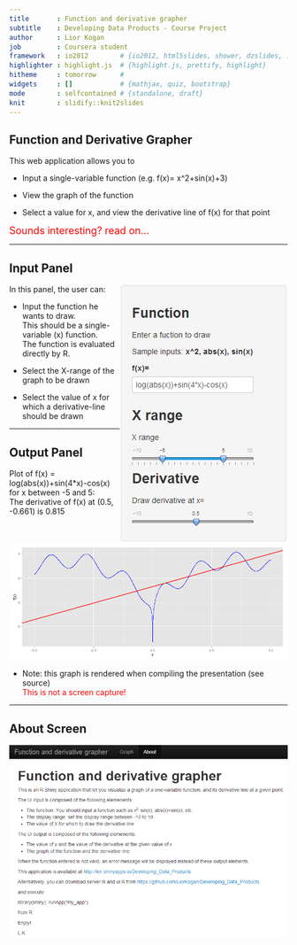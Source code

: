 ```yaml
---
title       : Function and derivative grapher
subtitle    : Developing Data Products - Course Project
author      : Lior Kogan
job         : Coursera student
framework   : io2012        # {io2012, html5slides, shower, dzslides, ...}
highlighter : highlight.js  # {highlight.js, prettify, highlight}
hitheme     : tomorrow      # 
widgets     : []            # {mathjax, quiz, bootstrap}
mode        : selfcontained # {standalone, draft}
knit        : slidify::knit2slides
---
```


## Function and Derivative Grapher

This web application allows you to

* Input a single-variable function (e.g. f(x)= x^2+sin(x)+3)

* View the graph of the function

* Select a value for x, and view the derivative line of f(x) for that point

<font size="4" color="red">Sounds interesting? read on...</font>

---

## Input Panel ##

<img src="assets/img/Input.png" align="right">

In this panel, the user can:


* Input the function he wants to draw.   
  This should be a single-variable (x) function.   
  The function is evaluated directly by R.
  
* Select the X-range of the graph to be drawn


* Select the value of x for which a derivative-line should be drawn

---

## Output Panel



Plot of f(x) = log(abs(x))+sin(4*x)-cos(x) for x between -5 and 5:   
The derivative of f(x) at (0.5, -0.661) is 0.815   
![plot of chunk unnamed-chunk-2](assets/fig/unnamed-chunk-2.png) 

 * Note: this graph is rendered when compiling the presentation (see source)   
   <font color="red">This is not a screen capture!</font>

---

## About Screen

<img src="assets/img/About.png" align="right">
